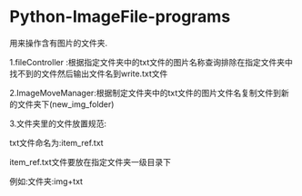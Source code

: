 # Python-ImageFile-programs
用来操作含有图片的文件夹. 

1.fileController :根据指定文件夹中的txt文件的图片名称查询排除在指定文件夹中找不到的文件然后输出文件名到write.txt文件

2.ImageMoveManager:根据制定文件夹中的txt文件的图片文件名复制文件到新的文件夹下(new_img_folder)

3.文件夹里的文件放置规范:

txt文件命名为:item_ref.txt

item_ref.txt文件要放在指定文件夹一级目录下

例如:文件夹:img+txt
